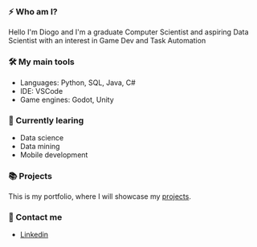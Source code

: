 ### ⚡ Who am I?

Hello I'm Diogo and I'm a graduate Computer Scientist and aspiring Data Scientist with an interest in Game Dev and Task Automation

### 🛠️ My main tools

- Languages: Python, SQL, Java, C#
- IDE: VSCode
- Game engines: Godot, Unity

### 🌱 Currently learing

- Data science
- Data mining
- Mobile development

### 📚 Projects

This is my portfolio, where I will showcase my [projects](https://github.com/sellingjaguar/projects/blob/main/README.md).

### 💬 Contact me

- [Linkedin](https://www.linkedin.com/in/diogo-centeno/)
